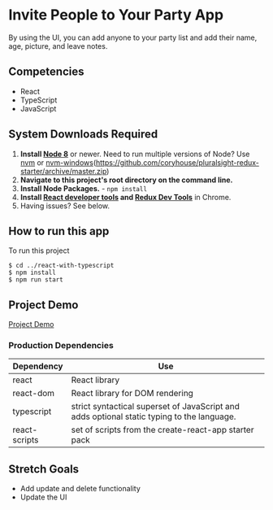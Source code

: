 # Invite People to Your Party App

By using the UI, you can add anyone to your party list and add their name, age, picture, and leave notes.


## Competencies

* React
* TypeScript
* JavaScript

## System Downloads Required

1. **Install [Node 8](https://nodejs.org)** or newer. Need to run multiple versions of Node? Use [nvm](https://github.com/creationix/nvm) or [nvm-windows](https://github.com/coreybutler/nvm-windows)(https://github.com/coryhouse/pluralsight-redux-starter/archive/master.zip)
2. **Navigate to this project's root directory on the command line.**
3. **Install Node Packages.** - `npm install`
4. **Install [React developer tools](https://chrome.google.com/webstore/detail/react-developer-tools/fmkadmapgofadopljbjfkapdkoienihi?hl=en) and [Redux Dev Tools](https://chrome.google.com/webstore/detail/redux-devtools/lmhkpmbekcpmknklioeibfkpmmfibljd?hl=en)** in Chrome.
5. Having issues? See below.
## How to run this app
To run this project

```
$ cd ../react-with-typescript
$ npm install
$ npm run start
```
## Project Demo

[Project Demo](https://affectionate-golick-2bda36.netlify.app) 

### Production Dependencies

| **Dependency**   | **Use**                                              |
| ---------------- | ---------------------------------------------------- |
| react            | React library                                        |
| react-dom        | React library for DOM rendering                      |
| typescript       | strict syntactical superset of JavaScript and adds optional static typing to the language.                      |
| react-scripts   | set of scripts from the create-react-app starter pack|

## Stretch Goals

- Add update and delete functionality
- Update the UI
